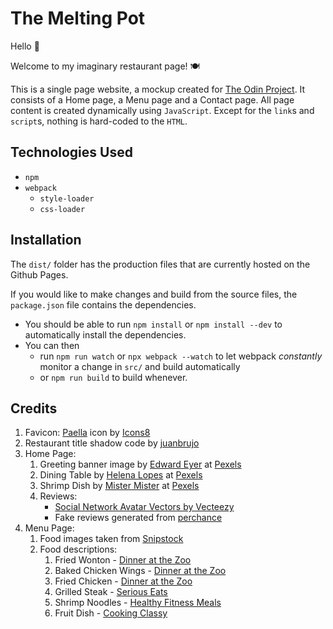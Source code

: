 <!-- @format -->

# The Melting Pot

Hello 👋

Welcome to my imaginary restaurant page! 🍽

This is a single page website, a mockup created for [The Odin Project](https://www.theodinproject.com).
It consists of a Home page, a Menu page and a Contact page. All page content is created dynamically using `JavaScript`. Except for the `link`s and `script`s, nothing is hard-coded to the `HTML`.

## Technologies Used

- `npm`
- `webpack`
  - `style-loader`
  - `css-loader`

## Installation

The `dist/` folder has the production files that are currently hosted on the Github Pages.

If you would like to make changes and build from the source files, the `package.json` file contains the dependencies.

- You should be able to run `npm install` or `npm install --dev` to automatically install the dependencies.
- You can then
  - run `npm run watch` or `npx webpack --watch` to let webpack _constantly_ monitor a change in `src/` and build automatically
  - or `npm run build` to build whenever.

## Credits

1. Favicon: <a target="_blank" href="https://icons8.com/icon/97309/paella">Paella</a> icon by <a target="_blank" href="https://icons8.com">Icons8</a>
2. Restaurant title shadow code by [juanbrujo](https://codepen.io/juanbrujo)
3. Home Page:
   1. Greeting banner image by [Edward Eyer](https://www.pexels.com/photo/interior-design-of-an-empty-restaurant-2923034/) at [Pexels](https://www.pexels.com/)
   2. Dining Table by [Helena Lopes](https://www.pexels.com/photo/people-drinking-liquor-and-talking-on-dining-table-close-up-photo-696218/) at [Pexels](https://www.pexels.com/)
   3. Shrimp Dish by [Mister Mister](https://www.pexels.com/photo/shrimp-dish-3434523/) at [Pexels](https://www.pexels.com/)
   4. Reviews:
      - <a href="https://www.vecteezy.com/free-vector/social-network-avatar">Social Network Avatar Vectors by Vecteezy</a>
      - Fake reviews generated from [perchance](https://perchance.org/zomatoreviewgenerator)
4. Menu Page:
   1. Food images taken from [Snipstock](https://snipstock.com/)
   2. Food descriptions:
      1. Fried Wonton - [Dinner at the Zoo](https://www.dinneratthezoo.com/fried-wonton-recipe/)
      2. Baked Chicken Wings - [Dinner at the Zoo](https://www.dinneratthezoo.com/baked-chicken-wings/)
      3. Fried Chicken - [Dinner at the Zoo](https://www.dinneratthezoo.com/fried-chicken-wings/)
      4. Grilled Steak - [Serious Eats](https://www.seriouseats.com/food-lab-how-to-grill-steak-cuts-of-steak)
      5. Shrimp Noodles - [Healthy Fitness Meals](https://healthyfitnessmeals.com/shrimp-stir-fry-noodles/)
      6. Fruit Dish - [Cooking Classy](https://www.cookingclassy.com/honey-lime-rainbow-fruit-salad/)
